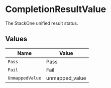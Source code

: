 # CompletionResultValue

The StackOne unified result status.


## Values

| Name            | Value           |
| --------------- | --------------- |
| `Pass`          | Pass            |
| `Fail`          | Fail            |
| `UnmappedValue` | unmapped_value  |